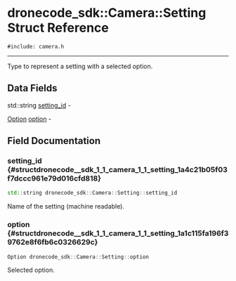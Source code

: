# dronecode_sdk::Camera::Setting Struct Reference
`#include: camera.h`

----


Type to represent a setting with a selected option. 


## Data Fields


std::string [setting_id](#structdronecode__sdk_1_1_camera_1_1_setting_1a4c21b05f03f7dccc961e79d016cfd818)  -

[Option](structdronecode__sdk_1_1_camera_1_1_option.md) [option](#structdronecode__sdk_1_1_camera_1_1_setting_1a1c115fa196f39762e8f6fb6c0326629c)  -


## Field Documentation


### setting_id {#structdronecode__sdk_1_1_camera_1_1_setting_1a4c21b05f03f7dccc961e79d016cfd818}

```cpp
std::string dronecode_sdk::Camera::Setting::setting_id
```


Name of the setting (machine readable).

### option {#structdronecode__sdk_1_1_camera_1_1_setting_1a1c115fa196f39762e8f6fb6c0326629c}

```cpp
Option dronecode_sdk::Camera::Setting::option
```


Selected option.